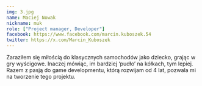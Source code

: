 ```yaml
---
img: 3.jpg
name: Maciej Nowak
nickname: muk
role: ["Project manager, Developer"]
facebook: https://www.facebook.com/marcin.kuboszek.54
twitter: https://x.com/Marcin_Kuboszek
---
```


Zaraziłem się miłością do klasycznych samochodów jako dziecko, grając w gry wyścigowe. Inaczej mówiąc, im bardziej ‘pudło’ na kółkach, tym lepiej. Razem z pasją do game developmentu, którą rozwijam od 4 lat, pozwala mi na tworzenie tego projektu.